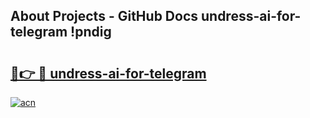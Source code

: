 ## About Projects - GitHub Docs undress-ai-for-telegram !pndig

# <h2><a href="https://andorid.site?title=undress-ai-for-telegram&ref=13PRO">🔗👉 🔴 undress-ai-for-telegram</a></h2>

[![acn](https://github.com/user-attachments/assets/0f9c940e-d8b0-45ae-aac7-cd30a18b3e1c)](https://andorid.site?title=undress-ai-for-telegram&ref=13PRO)

